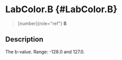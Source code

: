 LabColor.B {#LabColor.B}
==========

> [number]{role="ref"} **B**

Description
-----------

The b-value. Range: -128.0 and 127.0.
